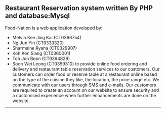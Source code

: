 ## Restaurant Reservation system written By PHP and database:Mysql
Food-Nation is a web application developed by:
- Melvin Kee Jing Kai (CT0366754)
- Ng Jun Yin (CT0333320)
- Sharmaine Ryana (CT0329907)
- Koh Ken Siang (CT0360001)
- Toh Jun Boon (CT0364829)
- Soon Wei Leong (CT0359310)
 to provide online food ordering and delivery and restaurant table reservation services to our customers. Our customers can order food or reserve table at a restaurant online based on the type of the cuisine they like, the location, the price range etc. We communicate with our users through SMS and e-mails. Our customers are required to create an account on our website to ensure security and a customised experience when further enhancements are done on the website.
---

